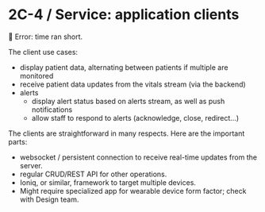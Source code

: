 # 2C-4 / Service: application clients

🚧 Error: time ran short.

The client use cases:

- display patient data, alternating between patients if multiple are monitored
- receive patient data updates from the vitals stream (via the backend)
- alerts
  - display alert status based on alerts stream, as well as push notifications
  - allow staff to respond to alerts (acknowledge, close, redirect…)

The clients are straightforward in many respects. Here are the important parts:

- websocket / persistent connection to receive real-time updates from the server.
- regular CRUD/REST API for other operations.
- Ioniq, or similar, framework to target multiple devices.
- Might require specialized app for wearable device form factor; check with Design team.